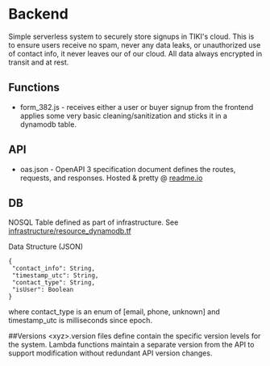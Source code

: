 Backend
===========
Simple serverless system to securely store signups in TIKI's cloud.
This is to ensure users receive no spam, never any data leaks, or
unauthorized use of contact info, it never leaves our of our cloud.
All data always encrypted in transit and at rest.

## Functions
- form_382.js - receives either a user or buyer signup from the frontend
applies some very basic cleaning/sanitization and sticks it in a
dynamodb table. 

## API
- oas.json - OpenAPI 3 specification document defines the routes,
requests, and responses. Hosted & pretty @ [readme.io](https://mytiki.readme.io)

## DB
NOSQL Table defined as part of infrastructure. See 
[infrastructure/resource_dynamodb.tf](../infrastructure/resource_dynamodb.tf)

Data Structure (JSON)
```
{
 "contact_info": String,
 "timestamp_utc": String,
 "contact_type": String,
 "isUser": Boolean
}
```
where contact_type is an enum of \[email, phone, unknown] and
timestamp_utc is milliseconds since epoch.

##Versions
\<xyz>.version files define contain the specific version levels for
the system. Lambda functions maintain a separate version from the API
to support modification without redundant API version changes. 
